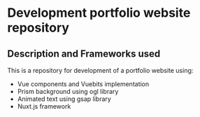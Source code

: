 # Development portfolio website repository

## Description and Frameworks used
This is a repository for development of a portfolio website using:
-  Vue components and Vuebits implementation
-  Prism background using ogl library
-  Animated text using gsap library
-  Nuxt.js framework
